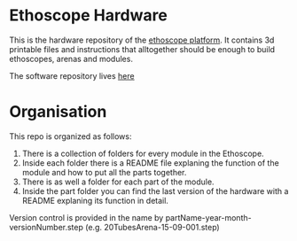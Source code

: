 Ethoscope Hardware
========================
This is the hardware repository of the [ethoscope platform](http://gilestrolab.github.io/ethoscope).
It contains 3d printable files and instructions that alltogether should be enough to build ethoscopes, arenas and modules.

The software repository lives [here](https://github.com/gilestrolab/ethoscope)


Organisation
==================
This repo is organized as follows:
  1. There is a collection of folders for every module in the Ethoscope.
  2. Inside each folder there is a README file explaning the function of the module and how to put all the parts together.
  3. There is as well a folder for each part of the module.
  4. Inside the part folder you can find the last version of the hardware with a README explaning its function in detail. 
   
Version control is provided in the name by partName-year-month-versionNumber.step (e.g. 20TubesArena-15-09-001.step)

